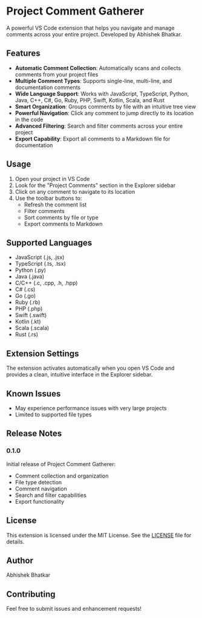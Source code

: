 # Project Comment Gatherer

A powerful VS Code extension that helps you navigate and manage comments across your entire project. Developed by Abhishek Bhatkar.

## Features

- **Automatic Comment Collection**: Automatically scans and collects comments from your project files
- **Multiple Comment Types**: Supports single-line, multi-line, and documentation comments
- **Wide Language Support**: Works with JavaScript, TypeScript, Python, Java, C++, C#, Go, Ruby, PHP, Swift, Kotlin, Scala, and Rust
- **Smart Organization**: Groups comments by file with an intuitive tree view
- **Powerful Navigation**: Click any comment to jump directly to its location in the code
- **Advanced Filtering**: Search and filter comments across your entire project
- **Export Capability**: Export all comments to a Markdown file for documentation

## Usage

1. Open your project in VS Code
2. Look for the "Project Comments" section in the Explorer sidebar
3. Click on any comment to navigate to its location
4. Use the toolbar buttons to:
   - Refresh the comment list
   - Filter comments
   - Sort comments by file or type
   - Export comments to Markdown

## Supported Languages

- JavaScript (.js, .jsx)
- TypeScript (.ts, .tsx)
- Python (.py)
- Java (.java)
- C/C++ (.c, .cpp, .h, .hpp)
- C# (.cs)
- Go (.go)
- Ruby (.rb)
- PHP (.php)
- Swift (.swift)
- Kotlin (.kt)
- Scala (.scala)
- Rust (.rs)

## Extension Settings

The extension activates automatically when you open VS Code and provides a clean, intuitive interface in the Explorer sidebar.

## Known Issues

- May experience performance issues with very large projects
- Limited to supported file types

## Release Notes

### 0.1.0

Initial release of Project Comment Gatherer:
- Comment collection and organization
- File type detection
- Comment navigation
- Search and filter capabilities
- Export functionality

## License

This extension is licensed under the MIT License. See the [LICENSE](LICENSE) file for details.

## Author

Abhishek Bhatkar

## Contributing

Feel free to submit issues and enhancement requests!
